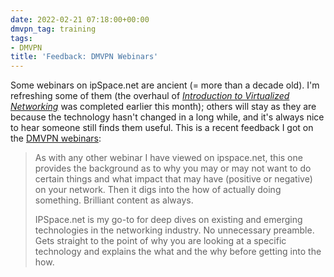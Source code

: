 ```yaml
---
date: 2022-02-21 07:18:00+00:00
dmvpn_tag: training
tags:
- DMVPN
title: 'Feedback: DMVPN Webinars'
---
```

Some webinars on ipSpace.net are ancient (= more than a decade old). I'm refreshing some of them (the overhaul of _[Introduction to Virtualized Networking](https://www.ipspace.net/Introduction_to_Virtualized_Networking)_ was completed earlier this month); others will stay as they are because the technology hasn't changed in a long while, and it's always nice to hear someone still finds them useful. This is a recent feedback I got on the [DMVPN webinars](https://www.ipspace.net/Roadmap/VPN_webinars):

> As with any other webinar I have viewed on ipspace.net, this one provides the background as to why you may or may not want to do certain things and what impact that may have (positive or negative) on your network. Then it digs into the how of actually doing something. Brilliant content as always.
>
> IPSpace.net is my go-to for deep dives on existing and emerging technologies in the networking industry. No unnecessary preamble. Gets straight to the point of why you are looking at a specific technology and explains the what and the why before getting into the how.
